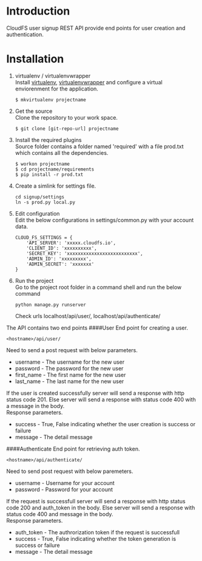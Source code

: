 # Introduction
CloudFS user signup REST API provide end points for user creation and authentication.

# Installation
1. virtualenv / virtualenvwrapper  
    Install [virtualenv], [virtualenvwrapper] and configure a virtual enviorenment for the application.
    ```
    $ mkvirtualenv projectname
    ```
2. Get the source  
    Clone the repository to your work space.
    ```
    $ git clone [git-repo-url] projectname
    ```
3. Install the required plugins  
    Source folder contains a folder named 'required' with a file prod.txt which contains all the dependencies.
    ```
    $ workon projectname
    $ cd projectname/requirements
    $ pip install -r prod.txt
    ```
4. Create a simlink for settings file.
    ```
    cd signup/settings
    ln -s prod.py local.py
    ```
5. Edit configuration  
    Edit the below configurations in settings/common.py with your account data.
    ```
    CLOUD_FS_SETTINGS = {
        'API_SERVER': 'xxxxx.cloudfs.io',
        'CLIENT_ID': 'xxxxxxxxxx',
        'SECRET_KEY': 'xxxxxxxxxxxxxxxxxxxxxxxxxx',
        'ADMIN_ID': 'xxxxxxxxx',
        'ADMIN_SECRET': 'xxxxxxx'
    }
    ```
6. Run the project  
    Go to the project root folder in a command shell and run the below command
    ```
    python manage.py runserver
    ```
    Check urls localhost/api/user/, localhost/api/authenticate/

The API contains two end points
####User
End point for creating a user.   
```
<hostname>/api/user/  
```
Need to send a post request with below parameters.
* username	- The username for the new user
* password	- The password for the new user
* first_name	- The first name for the new user
* last_name	- The last name for the new user

If the user is created successfully server will send a response with http status code 201. Else server will send a response with status code 400 with a message in the body.  
Response parameters.
* success - True, False indicating whether the user creation is success or failure
* message - The detail message 

####Authenticate
End point for retrieving auth token. 
```
<hostname>/api/authenticate/
```

Need to send post request with below paremeters.
* username	- Username for your account
* password	- Password for your account

If the request is successfull server will send a response with http status code 200 and auth_token in the body. Else server will send a response with status code 400 and message in the body.  
Response parameters.
* auth_token - The authrorization token if the request is successfull
* success - True, False indicating whether the token generation is success or failure
* message - The detail message 

[virtualenv]:http://virtualenv.readthedocs.org/en/latest/virtualenv.html
[virtualenvwrapper]:http://virtualenvwrapper.readthedocs.org/en/latest/install.html

